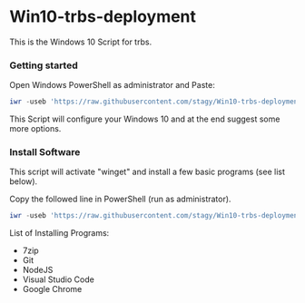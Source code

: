 # Win10-trbs-deployment

This is the Windows 10 Script for trbs. 

### Getting started

Open Windows PowerShell as administrator and Paste: 

```powershell
iwr -useb 'https://raw.githubusercontent.com/stagy/Win10-trbs-deployment/main/configure.ps1'|iex
```
This Script will configure your Windows 10 and at the end suggest some more options.

### Install Software

This script will activate "winget" and install a few basic programs (see list below).

Copy the followed line in PowerShell (run as administrator).
```powershell
iwr -useb 'https://raw.githubusercontent.com/stagy/Win10-trbs-deployment/main/baseInstall.ps1'|iex
```

List of Installing Programs:
- 7zip
- Git
- NodeJS
- Visual Studio Code
- Google Chrome


